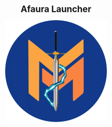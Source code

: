 <h1 align="center">Afaura Launcher</h1>

<p align="center"><img src="src/assets/images/icon.png" width="65%" height="65%" alt="icon-launcher"></p>